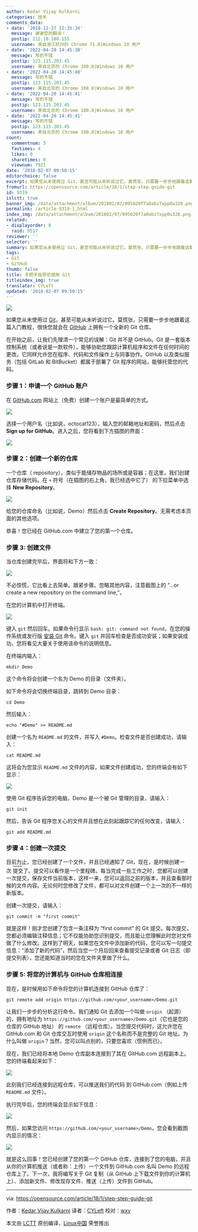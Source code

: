 ```yaml
---
author: Kedar Vijay Kulkarni
categories: 技术
comments_data:
- date: '2018-12-27 22:35:34'
  message: 谢谢您的翻译！
  postip: 112.10.180.155
  username: 来自浙江杭州的 Chrome 71.0|Windows 10 用户
- date: '2022-04-20 14:45:38'
  message: 写的不错
  postip: 123.115.203.45
  username: 来自北京的 Chrome 100.0|Windows 10 用户
- date: '2022-04-20 14:45:40'
  message: 写的不错
  postip: 123.115.203.45
  username: 来自北京的 Chrome 100.0|Windows 10 用户
- date: '2022-04-20 14:45:41'
  message: 写的不错
  postip: 123.115.203.45
  username: 来自北京的 Chrome 100.0|Windows 10 用户
- date: '2022-04-20 14:45:41'
  message: 写的不错
  postip: 123.115.203.45
  username: 来自北京的 Chrome 100.0|Windows 10 用户
count:
  commentnum: 5
  favtimes: 4
  likes: 0
  sharetimes: 0
  viewnum: 7921
date: '2018-02-07 09:50:15'
editorchoice: false
excerpt: 如果您从未使用过 Git，甚至可能从未听说过它。莫慌张，只需要一步步地跟着这篇入门教程，很快您就会在 GitHub 上拥有一个全新的 Git 仓库。
fromurl: https://opensource.com/article/18/1/step-step-guide-git
id: 9319
islctt: true
banner_img: /data/attachment/album/201802/07/095020f7a0abz7xpp0u328.png
permalink: /article-9319-1.html
index_img: /data/attachment/album/201802/07/095020f7a0abz7xpp0u328.png.thumb.jpg
related:
- displayorder: 0
  raid: 9517
reviewer: ''
selector: ''
summary: 如果您从未使用过 Git，甚至可能从未听说过它。莫慌张，只需要一步步地跟着这篇入门教程，很快您就会在 GitHub 上拥有一个全新的 Git 仓库。
tags:
- Git
- GitHub
thumb: false
title: 手把手指导您使用 Git
titleindex_img: true
translator: CYLeft
updated: '2018-02-07 09:50:15'
---
```


![](/data/attachment/album/201802/07/095020f7a0abz7xpp0u328.png)


如果您从未使用过 [Git](https://opensource.com/resources/what-is-git)，甚至可能从未听说过它。莫慌张，只需要一步步地跟着这篇入门教程，很快您就会在 [GitHub](https://opensource.com/life/15/11/short-introduction-github) 上拥有一个全新的 Git 仓库。


在开始之前，让我们先理清一个常见的误解：Git 并不是 GitHub。Git 是一套版本控制系统（或者说是一款软件），能够协助您跟踪计算机程序和文件在任何时间的更改。它同样允许您在程序、代码和文件操作上与同事协作。GitHub 以及类似服务（包括 GitLab 和 BitBucket）都属于部署了 Git 程序的网站，能够托管您的代码。


### 步骤 1：申请一个 GitHub 账户


在 [GitHub.com](https://github.com/) 网站上（免费）创建一个账户是最简单的方式。


![](/data/attachment/album/201802/07/095020sdrezlrjk3e2ncz2.png)


选择一个用户名（比如说，octocat123），输入您的邮箱地址和密码，然后点击 **Sign up for GitHub**。进入之后，您将看到下方插图的界面：


![](/data/attachment/album/201802/07/095020o5fld520f0zrggcl.png)


### 步骤 2：创建一个新的仓库


一个仓库（ repository），类似于能储存物品的场所或是容器；在这里，我们创建仓库存储代码。在 `+` 符号（在插图的右上角，我已经选中它了） 的下拉菜单中选择 **New Repository**。


![](/data/attachment/album/201802/07/095021ccassasd742umx7i.png)


给您的仓库命名（比如说，Demo）然后点击 **Create Repository**。无需考虑本页面的其他选项。


恭喜！您已经在 GitHub.com 中建立了您的第一个仓库。


### 步骤 3: 创建文件


当仓库创建完毕后，界面将和下方一致：


![](/data/attachment/album/201802/07/095021fm2caykj6j2hfyjk.png)


不必惊慌，它比看上去简单。跟紧步骤。忽略其他内容，注意截图上的 “...or create a new repository on the command line,”。


在您的计算机中打开终端。


![](/data/attachment/album/201802/07/095022lzfy06qrq9v4vbk0.png)


键入 `git` 然后回车。如果命令行显示 `bash: git: command not found`，在您的操作系统或发行版 [安装 Git](https://www.linuxbabe.com/linux-server/install-git-verion-control-on-linux-debianubuntufedoraarchlinux#crt-2) 命令。键入 `git` 并回车检查是否成功安装；如果安装成功，您将看见大量关于使用该命令的说明信息。


在终端内输入：



```
mkdir Demo

```

这个命令将会创建一个名为 Demo 的目录（文件夹）。


如下命令将会切换终端目录，跳转到 Demo 目录：



```
cd Demo

```

然后输入：



```
echo "#Demo" >> README.md

```

创建一个名为 `README.md` 的文件，并写入 `#Demo`。检查文件是否创建成功，请输入：



```
cat README.md

```

这将会为您显示 `README.md` 文件的内容，如果文件创建成功，您的终端会有如下显示：


![](/data/attachment/album/201802/07/095023nie51jid1wjq1wqw.png)


使用 Git 程序告诉您的电脑，Demo 是一个被 Git 管理的目录，请输入：



```
git init

```

然后，告诉 Git 程序您关心的文件并且想在此刻起跟踪它的任何改变，请输入：



```
git add README.md

```

### 步骤 4：创建一次提交


目前为止，您已经创建了一个文件，并且已经通知了 Git，现在，是时候创建一次<ruby> 提交 <rt>  commit </rt></ruby>了。提交可以看作是一个里程碑。每当完成一些工作之时，您都可以创建一次提交，保存文件当前版本，这样一来，您可以返回之前的版本，并且查看那时候的文件内容。无论何时您修改了文件，都可以对文件创建一个上一次的不一样的新版本。


创建一次提交，请输入：



```
git commit -m "first commit"

```

就是这样！刚才您创建了包含一条注释为 “first commit” 的 Git 提交。每次提交，您都必须编辑注释信息；它不仅能协助您识别提交，而且能让您理解此时您对文件做了什么修改。这样到了明天，如果您在文件中添加新的代码，您可以写一句提交信息：“添加了新的代码”，然后当您一个月后回来查看提交记录或者 Git 日志（即提交列表），您还能知道当时的您在文件夹里做了什么。


### 步骤 5: 将您的计算机与 GitHub 仓库相连接


现在，是时候用如下命令将您的计算机连接到 GitHub 仓库了：



```
git remote add origin https://github.com/<your_username>/Demo.git

```

让我们一步步的分析这行命令。我们通知 Git 去添加一个叫做 `origin` （起源）的，拥有地址为 `https://github.com/<your_username>/Demo.git`（它也是您的仓库的 GitHub 地址） 的 `remote` （远程仓库）。当您提交代码时，这允许您在 GitHub.com 和 Git 仓库交互时使用 `origin` 这个名称而不是完整的 Git 地址。为什么叫做 `origin`？当然，您可以叫点别的，只要您喜欢（惯例而已）。


现在，我们已经将本地 Demo 仓库副本连接到了其在 GitHub.com 远程副本上。您的终端看起来如下：


![](/data/attachment/album/201802/07/095024jyrubjj82zf2uqb6.png)


此刻我们已经连接到远程仓库，可以推送我们的代码 到 GitHub.com（例如上传 `README.md` 文件）。


执行完毕后，您的终端会显示如下信息：


![](/data/attachment/album/201802/07/095024fcii0difz0fvgnc8.png)


然后，如果您访问 `https://github.com/<your_username>/Demo`，您会看到截图内显示的情况：


![](/data/attachment/album/201802/07/095025nzttwrljxokj1br9.png)


就是这么回事！您已经创建了您的第一个 GitHub 仓库，连接到了您的电脑，并且从你的计算机推送（或者称：上传）一个文件到 GitHub.com 名叫 Demo 的远程仓库上了。下一次，我将编写关于 Git 复制（从 GitHub 上下载文件到你的计算机上）、添加新文件、修改现存文件、推送（上传）文件到 GitHub。




---


via: <https://opensource.com/article/18/1/step-step-guide-git>


作者：[Kedar Vijay Kulkarni](https://opensource.com/users/kkulkarn) 译者：[CYLeft](https://github.com/CYLeft) 校对：[wxy](https://github.com/wxy)


本文由 [LCTT](https://github.com/LCTT/TranslateProject) 原创编译，[Linux中国](https://linux.cn/) 荣誉推出